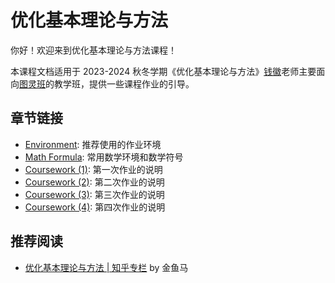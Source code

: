 # 优化基本理论与方法

你好！欢迎来到优化基本理论与方法课程！

本课程文档适用于 2023-2024 秋冬学期《优化基本理论与方法》[钱徽](https://person.zju.edu.cn/qianhui)老师主要面向[图灵班](http://www.cs.zju.edu.cn/turingclass_cn/)的教学班，提供一些课程作业的引导。

## 章节链接

- [Environment](latex.md): 推荐使用的作业环境
- [Math Formula](symbol.md): 常用数学环境和数学符号
- [Coursework (1)](hw1.md): 第一次作业的说明
- [Coursework (2)](hw2.md): 第二次作业的说明
- [Coursework (3)](hw3.md): 第三次作业的说明
- [Coursework (4)](hw4.md): 第四次作业的说明

## 推荐阅读

- [优化基本理论与方法 | 知乎专栏](https://www.zhihu.com/column/c_1676006565717573634) by 金鱼马